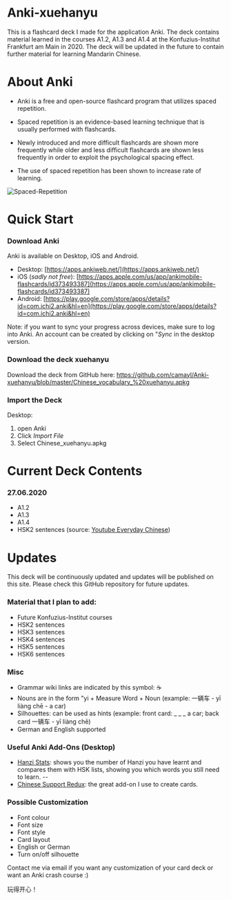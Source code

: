 # Anki-xuehanyu
This is a flashcard deck I made for the application Anki. The deck contains material learned in the courses A1.2, A1.3 and A1.4 at the Konfuzius-Institut Frankfurt am Main in 2020. The deck will be updated in the future to contain further material for learning Mandarin Chinese. 

# About Anki
- Anki is a free and open-source flashcard program that utilizes spaced repetition. 

- Spaced repetition is an evidence-based learning technique that is usually performed with flashcards. 
- Newly introduced and more difficult flashcards are shown more frequently while older and less difficult flashcards are shown less frequently in order to exploit the psychological spacing effect. 
- The use of spaced repetition has been shown to increase rate of learning.

![Spaced-Repetition](https://wildfirecomms-images.co.uk/img/ebbinghaus-diagram-1-1479295300.png)

# Quick Start
### Download Anki
Anki is available on Desktop, iOS and Android.

- Desktop: [https://apps.ankiweb.net/](https://apps.ankiweb.net/)
- iOS (*sadly not free*): [https://apps.apple.com/us/app/ankimobile-flashcards/id373493387](https://apps.apple.com/us/app/ankimobile-flashcards/id373493387) 
- Android: [https://play.google.com/store/apps/details?id=com.ichi2.anki&hl=en](https://play.google.com/store/apps/details?id=com.ichi2.anki&hl=en)

Note: if you want to sync your progress across devices, make sure to log into Anki. An account can be created by clicking on "*Sync* in the desktop version.

### Download the deck xuehanyu
Download the deck from GitHub here: https://github.com/camayl/Anki-xuehanyu/blob/master/Chinese_vocabulary_%20xuehanyu.apkg

### Import the Deck
Desktop: 
1. open Anki
2. Click *Import File*
3. Select Chinese_xuehanyu.apkg

# Current Deck Contents
### 27.06.2020
- A1.2
- A1.3
- A1.4
- HSK2 sentences (source: [Youtube Everyday Chinese](https://www.youtube.com/watch?v=ttmqMaoMdVw&))

# Updates
This deck will be continuously updated and updates will be published on this site. Please check this GitHub repository for future updates.

### Material that I plan to add:
- Future Konfuzius-Institut courses  
- HSK2 sentences 
- HSK3 sentences
- HSK4 sentences
- HSK5 sentences 
- HSK6 sentences

### Misc
- Grammar wiki links are indicated by this symbol: ☕️ 
- Nouns are in the form "yi + Measure Word + Noun (example: 一辆车 - yī liàng chē - a car)
- Silhouettes: can be used as hints (example: front card: _ _ _  a car; back card 一辆车 - yī liàng chē)
- German and English supported

### Useful Anki Add-Ons (Desktop)
- [Hanzi Stats](https://ankiweb.net/shared/info/181243826): shows you the number of Hanzi you have learnt and compares them with HSK lists, showing you which words you still need to learn.
 -- 
- [Chinese Support Redux](https://ankiweb.net/shared/info/1128979221): the great add-on I use to create cards. 

### Possible Customization
- Font colour
- Font size
- Font style
- Card layout
- English or German 
- Turn on/off silhouette

Contact me via email if you want any customization of your card deck or want an Anki crash course :)

玩得开心！
